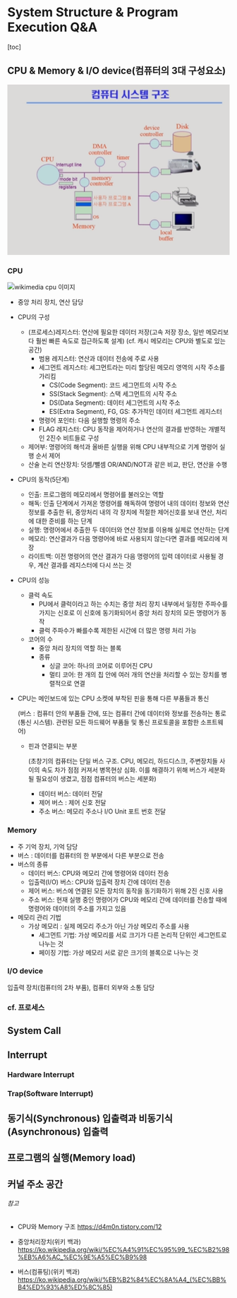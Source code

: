 # System Structure & Program Execution Q&A

[toc]

## CPU & Memory & I/O device(컴퓨터의 3대 구성요소)

![컴퓨터시스템구조](assets/컴퓨터시스템구조.png)

### CPU

![wikimedia cpu 이미지](https://upload.wikimedia.org/wikipedia/commons/d/d8/ABasicComputer.gif)

- 중앙 처리 장치, 연산 담당

- CPU의 구성

  - (프로세스)레지스터: 연산에 필요한 데이터 저장(고속 저장 장소, 일반 메모리보다 훨씬 빠른 속도로 접근하도록 설계) (cf. 캐시 메모리는 CPU와 별도로 있는 공간)
    - 범용 레지스터: 연산과 데이터 전송에 주로 사용
    - 세그먼트 레지스터: 세그먼트라는 미리 할당된 메모리 영역의 시작 주소를 가리킴
      - CS(Code Segment): 코드 세그먼트의 시작 주소
      - SS(Stack Segment): 스택 세그먼트의 시작 주소
      - DS(Data Segment): 데이터 세그먼트의 시작 주소
      - ES(Extra Segment), FG, GS: 추가적인 데이터 세그먼트 레지스터
    - 명령어 포인터: 다음 실행할 명령의 주소
    - FLAG 레지스터: CPU 동작을 제어하거나 연산의 결과를 반영하는 개별적인 2진수 비트들로 구성
  - 제어부: 명령어의 해석과 올바른 실행을 위해 CPU 내부적으로 기계 명령어 실행 순서 제어
  - 산술 논리 연산장치: 덧셈/뺄셈 OR/AND/NOT과 같은 비교, 판단, 연산을 수행

- CPU의 동작(5단계)

  - 인출: 프로그램의 메모리에서 명령어를 불러오는 역할
  - 해독: 인출 단계에서 가져온 명령어를 해독하여 명령어 내의 데이터 정보와 연산 정보를 추출한 뒤, 중앙처리 내의 각 장치에 적절한 제어신호를 보내 연산, 처리에 대한 준비를 하는 단계
  - 실행: 명령어에서 추출한 두 데이터와 연산 정보를 이용해 실제로 연산하는 단계
  - 메모리: 연산결과가 다음 명령어에 바로 사용되지 않는다면 결과를 메모리에 저장
  - 라이트백: 이전 명령어의 연산 결과가 다음 명령어의 입력 데이터로 사용될 경우, 계산 결과를 레지스터에 다시 쓰는 것

- CPU의 성능

  - 클럭 속도
    - PU에서 클럭이라고 하는 수치는 중앙 처리 장치 내부에서 일정한 주파수를 가지는 신호로 이 신호에 동기화되어서 중앙 처리 장치의 모든 명령어가 동작
    - 클럭 주파수가 빠를수록 제한된 시간에 더 많은 명령 처리 가능
  - 코어의 수
    - 중앙 처리 장치의 역할 하는 블록
    - 종류
      - 싱글 코어: 하나의 코어로 이루어진 CPU
      - 멀티 코어: 한 개의 칩 안에 여러 개의 연산을 처리할 수 있는 장치를 병렬적으로 연결

- CPU는 메인보드에 있는 CPU 소켓에 부착된 핀을 통해 다른 부품들과 통신

  (버스 :  컴퓨터 안의 부품들 간에, 또는 컴퓨터 간에 데이터와 정보를 전송하는 통로(통신 시스템).  관련된 모든 하드웨어 부품들 및 통신 프로토콜을 포함한 소프트웨어)

  - 핀과 연결되는 부분

    (초창기의 컴퓨터는 단일 버스 구조. CPU, 메모리, 하드디스크, 주변장치들 사이의 속도 차가 점점 커져서 병목현상 심화. 이를 해결하기 위해 버스가 세분화될 필요성이 생겼고, 점점 컴퓨터의 버스는 세분화)

    - 데이터 버스: 데이터 전달
    - 제어 버스 : 제어 신호 전달
    - 주소 버스: 메모리 주소나 I/O Unit 포트 번호 전달



### Memory

- 주 기억 장치, 기억 담당
- 버스 : 데이터를 컴퓨터의 한 부분에서 다른 부분으로 전송
- 버스의 종류
  - 데이터 버스: CPU와 메모리 간에 명령어와 데이터 전송
  - 입출력(I/O) 버스: CPU와 입출력 장치 간에 데이터 전송
  - 제어 버스: 버스에 연결된 모든 장치의 동작을 동기화하기 위해 2진 신호 사용
  - 주소 버스: 현재 실행 중인 명령어가 CPU와 메모리 간에 데이터를 전송할 때에 명령어와 데이터의 주소를 가지고 있음
- 메모리 관리 기법
  - 가상 메모리 : 실제 메모리 주소가 아닌 가상 메모리 주소를 사용
    - 세그먼트 기법: 가상 메모리를 서로 크기가 다른 논리적 단위인 세그먼트로 나누는 것
    - 페이징 기법: 가상 메모리 서로 같은 크기의 블록으로 나누는 것



### I/O device 

입출력 장치(컴퓨터의 2차 부품), 컴퓨터 외부와 소통 담당

### cf. 프로세스





## System Call





## Interrupt

### Hardware Interrupt



### Trap(Software Interrupt)





## 동기식(Synchronous) 입출력과 비동기식(Asynchronous) 입출력



## 프로그램의 실행(Memory load)



## 커널 주소 공간







###### 참고

- CPU와 Memory 구조 https://d4m0n.tistory.com/12

- 중앙처리장치(위키 백과) https://ko.wikipedia.org/wiki/%EC%A4%91%EC%95%99_%EC%B2%98%EB%A6%AC_%EC%9E%A5%EC%B9%98

- 버스(컴퓨팅)(위키 백과) https://ko.wikipedia.org/wiki/%EB%B2%84%EC%8A%A4_(%EC%BB%B4%ED%93%A8%ED%8C%85)